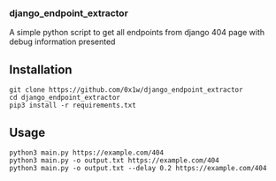### django_endpoint_extractor
A simple python script to get all endpoints from django 404 page with debug information presented


## Installation
```commandline
git clone https://github.com/0x1w/django_endpoint_extractor
cd django_endpoint_extractor
pip3 install -r requirements.txt
```

## Usage
```commandline
python3 main.py https://example.com/404
python3 main.py -o output.txt https://example.com/404
python3 main.py -o output.txt --delay 0.2 https://example.com/404
```
